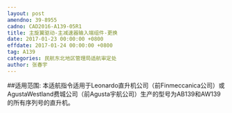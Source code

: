 ```yaml
---
layout: post
amendno: 39-8955
cadno: CAD2016-A139-05R1
title: 主旋翼驱动-主减速器输入端组件-更换
date: 2017-01-23 00:00:00 +0800
effdate: 2017-01-24 00:00:00 +0800
tag: A139
categories: 民航东北地区管理局适航审定处
author: 张春宇
---
```


##适用范围:
本适航指令适用于Leonardo直升机公司（前Finmeccanica公司）或AgustaWestland费城公司（前Agusta宇航公司）生产的型号为AB139和AW139的所有序列号的直升机。

